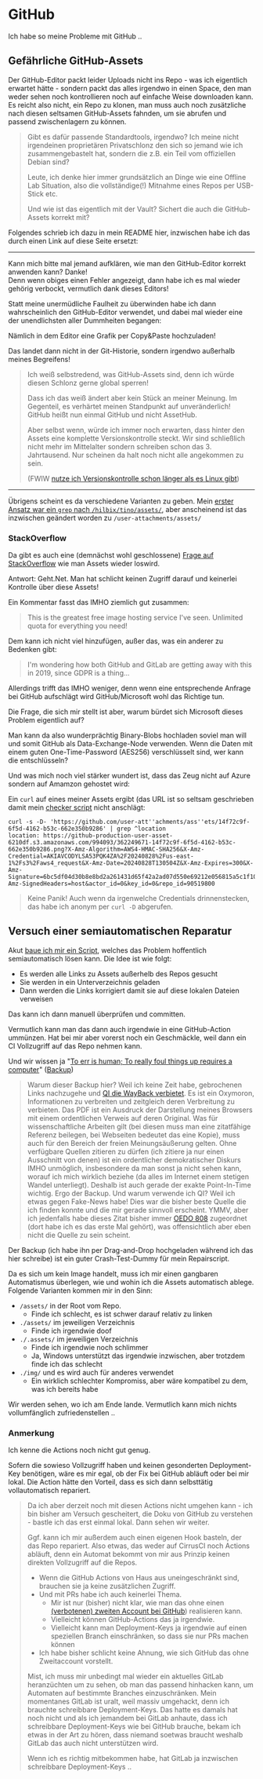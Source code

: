 # GitHub

Ich habe so meine Probleme mit GitHub ..

## Gefährliche GitHub-Assets

Der GitHub-Editor packt leider Uploads nicht ins Repo - was ich eigentlich erwartet hätte - sondern packt das alles irgendwo in einen Space, den man weder sehen noch kontrollieren noch auf einfache Weise downloaden kann.  Es reicht also nicht, ein Repo zu klonen, man muss auch noch zusätzliche nach diesen seltsamen GitHub-Assets fahnden, um sie abrufen und passend zwischenlagern zu können.

> Gibt es dafür passende Standardtools, irgendwo?  Ich meine nicht irgendeinen proprietären Privatschlonz
> den sich so jemand wie ich zusammengebastelt hat, sondern die z.B. ein Teil vom offiziellen Debian sind?
>
> Leute, ich denke hier immer grundsätzlich an Dinge wie eine Offline Lab Situation,
> also die vollständige(!) Mitnahme eines Repos per USB-Stick etc.
>
> Und wie ist das eigentlich mit der Vault?  Sichert die auch die GitHub-Assets korrekt mit?

Folgendes schrieb ich dazu in mein README hier, inzwischen habe ich das durch einen Link auf diese Seite ersetzt:

-----------------

Kann mich bitte mal jemand aufklären, wie man den GitHub-Editor korrekt anwenden kann?  Danke!  
Denn wenn obiges einen Fehler angezeigt, dann habe ich es mal wieder gehörig verbockt, vermutlich dank dieses Editors!

Statt meine unermüdliche Faulheit zu überwinden habe ich dann wahrscheinlich den GitHub-Editor verwendet,
und dabei mal wieder eine der unendlichsten aller Dummheiten begangen:

Nämlich in dem Editor eine Grafik per Copy&amp;Paste hochzuladen!

Das landet dann nicht in der Git-Historie, sondern irgendwo außerhalb meines Begreifens!

> Ich weiß selbstredend, was GitHub-Assets sind, denn ich würde diesen Schlonz gerne global sperren!
>
> Dass ich das weiß ändert aber kein Stück an meiner Meinung.
> Im Gegenteil, es verhärtet meinen Standpunkt auf unveränderlich!
> GitHub heißt nun einmal GitHub und nicht AssetHub.
>
> Aber selbst wenn, würde ich immer noch erwarten, dass hinter den Assets eine komplette Versionskontrolle steckt.
> Wir sind schließlich nicht mehr im Mittelalter sondern schreiben schon das 3. Jahrtausend.
> Nur scheinen da halt noch nicht alle angekommen zu sein.
>
> (FWIW [nutze ich Versionskontrolle schon länger als es Linux gibt](https://www.ibiblio.org/pub/Linux/apps/graphics/capture/ppic0.5.lsm))

-----------------

Übrigens scheint es da verschiedene Varianten zu geben.  Mein [erster Ansatz war ein `grep` nach `/hilbix/tino/assets/`](https://github.com/hilbix/tino/blob/adbbecb275bc60d3b76f87bc8b12a499a798ef4d/.cirrus.yml), aber anscheinend ist das inzwischen geändert worden zu `/user-attachments/assets/`

### StackOverflow

Da gibt es auch eine (demnächst wohl geschlossene) [Frage auf StackOverflow](https://stackoverflow.com/a/33215776/490291) wie man Assets wieder loswird.

Antwort:  Geht.Net.  Man hat schlicht keinen Zugriff darauf und keinerlei Kontrolle über diese Assets!

Ein Kommentar fasst das IMHO ziemlich gut zusammen:

> This is the greatest free image hosting service I've seen. Unlimited quota for everything you need!

Dem kann ich nicht viel hinzufügen, außer das, was ein anderer zu Bedenken gibt:

> I'm wondering how both GitHub and GitLab are getting away with this in 2019, since GDPR is a thing... 

Allerdings trifft das IMHO weniger, denn wenn eine entsprechende Anfrage bei GitHub aufschlägt wird GitHub/Microsoft wohl das Richtige tun.

Die Frage, die sich mir stellt ist aber, warum bürdet sich Microsoft dieses Problem eigentlich auf?

Man kann da also wunderprächtig Binary-Blobs hochladen soviel man will und somit GitHub als Data-Exchange-Node verwenden.
Wenn die Daten mit einem guten One-Time-Password (AES256) verschlüsselt sind, wer kann die entschlüsseln?

Und was mich noch viel stärker wundert ist, dass das Zeug nicht auf Azure sondern auf Amamzon gehostet wird:

Ein `curl` auf eines meiner Assets ergibt (das URL ist so seltsam geschrieben damit mein [checker script](../../.cirrus.yml) nicht anschlägt:

```
curl -s -D- 'https://github.com/user-att''achments/ass''ets/14f72c9f-6f5d-4162-b53c-662e350b9286' | grep ^location
location: https://github-production-user-asset-6210df.s3.amazonaws.com/994093/362249671-14f72c9f-6f5d-4162-b53c-662e350b9286.png?X-Amz-Algorithm=AWS4-HMAC-SHA256&X-Amz-Credential=AKIAVCODYLSA53PQK4ZA%2F20240828%2Fus-east-1%2Fs3%2Faws4_request&X-Amz-Date=20240828T130504Z&X-Amz-Expires=300&X-Amz-Signature=6bc5df04d30b8e8bd2a261431d65f42a2ad07d550e69212e056815a5c1f10af7&X-Amz-SignedHeaders=host&actor_id=0&key_id=0&repo_id=90519800
```

> Keine Panik!  Auch wenn da irgenwelche Credentials drinnenstecken, das habe ich anonym per `curl -D` abgerufen.


## Versuch einer semiautomatischen Reparatur

Akut [baue ich mir ein Script](https://github.com/hilbix/tino/blob/master/.x), welches das Problem hoffentlich semiautomatisch lösen kann.  Die Idee ist wie folgt:

- Es werden alle Links zu Assets außerhelb des Repos gesucht
- Sie werden in ein Unterverzeichnis geladen
- Dann werden die Links korrigiert damit sie auf diese lokalen Dateien verweisen

Das kann ich dann manuell überprüfen und committen.

Vermutlich kann man das dann auch irgendwie in eine GitHub-Action ummünzen.
Hat bei mir aber vorerst noch ein Geschmäckle, weil dann ein CI Vollzugriff auf das Repo nehmen kann.

Und wir wissen ja "[To err is human; To really foul things up requires a computer](https://quoteinvestigator.com/2010/12/07/foul-computer/)" ([Backup](file/To.Err.is.Human.To.Really.Foul.Things.Up.Requires.a.Computer.Quote.Investigator.pdf))

> Warum dieser Backup hier?  Weil ich keine Zeit habe, gebrochenen Links nachzugehe und [QI die WayBack verbietet](https://web.archive.org/web/20240000000000*/https://quoteinvestigator.com/2010/12/07/foul-computer/).  Es ist ein Oxymoron, Informationen zu verbreiten und zeitgleich deren Verbreitung zu verbieten.  Das PDF ist ein Ausdruck der Darstellung meines Browsers mit einem ordentlichen Verweis auf deren Original.  Was für wissenschaftliche Arbeiten gilt (bei diesen muss man eine zitatfähige Referenz beilegen, bei Webseiten bedeutet das eine Kopie), muss auch für den Bereich der freien Meinungsäußerung gelten.  Ohne verfügbare Quellen zitieren zu dürfen (ich zitiere ja nur einen Ausschnitt von denen) ist ein ordentlicher demokratischer Diskurs IMHO unmöglich, insbesondere da man sonst ja nicht sehen kann, worauf ich mich wirklich beziehe (da alles im Internet einem stetigen Wandel unterliegt).  Deshalb ist auch gerade der exakte Point-In-Time wichtig.  Ergo der Backup.  Und warum verwende ich QI?  Weil ich etwas gegen Fake-News habe!  Dies war die bisher beste Quelle die ich finden konnte und die mir gerade sinnvoll erscheint.  YMMV, aber ich jedenfalls habe dieses Zitat bisher immer [OEDO 808](https://www.imdb.com/title/tt0220218/) zugeordnet (dort habe ich es das erste Mal gehört), was offensichtlich aber eben nicht die Quelle zu sein scheint.

Der Backup (ich habe ihn per Drag-and-Drop hochgeladen während ich das hier schreibe) ist ein guter Crash-Test-Dummy für mein Repairscript.

Da es sich um kein Image handelt, muss ich mir einen gangbaren Automatismus überlegen,
wie und wohin ich die Assets automatisch ablege.  Folgende Varianten kommen mir in den Sinn:

- `/assets/` in der Root vom Repo.
  - Finde ich schlecht, es ist schwer darauf relativ zu linken
- `./assets/` im jeweiligen Verzeichnis
  - Finde ich irgendwie doof
- `./.assets/` im jeweiligen Verzeichnis
  - Finde ich irgendwie noch schlimmer
  - Ja, Windows unterstützt das irgendwie inzwischen, aber trotzdem finde ich das schlecht
- `./img/` und es wird auch für anderes verwendet
  - Ein wirklich schlechter Kompromiss, aber wäre kompatibel zu dem, was ich bereits habe

Wir werden sehen, wo ich am Ende lande.  Vermutlich kann mich nichts vollumfänglich zufriedenstellen ..


### Anmerkung

Ich kenne die Actions noch nicht gut genug.

Sofern die sowieso Vollzugriff haben und keinen gesonderten Deployment-Key benötigen, wäre es mir egal, ob der Fix bei GitHub abläuft oder bei mir lokal.  Die Action hätte den Vorteil, dass es sich dann selbsttätig vollautomatisch repariert.
>
> Da ich aber derzeit noch mit diesen Actions nicht umgehen kann - ich bin bisher am Versuch gescheitert, die Doku von GitHub zu verstehen - bastle ich das erst einmal lokal.  Dann sehen wir weiter.
>
> Ggf. kann ich mir außerdem auch einen eigenen Hook basteln, der das Repo repariert.  Also etwas, das weder auf CirrusCI noch Actions abläuft, denn ein Automat bekommt von mir aus Prinzip keinen direkten Vollzugriff auf die Repos.
>
> - Wenn die GitHub Actions von Haus aus uneingeschränkt sind, brauchen sie ja keine zusätzlichen Zugriff.
> - Und mit PRs habe ich auch keinerlei Thema.
>   - Mir ist nur (bisher) nicht klar, wie man das ohne einen [(verbotenen) zweiten Account bei GitHub](https://docs.github.com/en/site-policy/github-terms/github-terms-of-service#b-account-terms)) realisieren kann.
>   - Vielleicht können GitHub-Actions das ja irgendwie.
>   - Vielleicht kann man Deployment-Keys ja irgendwie auf einen speziellen Branch einschränken, so dass sie nur PRs machen können
> - Ich habe bisher schlicht keine Ahnung, wie sich GitHub das ohne Zweitaccount vorstellt.
>
> Mist, ich muss mir unbedingt mal wieder ein aktuelles GitLab heranzüchten um zu sehen,
> ob man das passend hinhacken kann, um Automaten auf bestimmte Branches einzuschränken.
> Mein momentanes GitLab ist uralt, weil massiv umgehackt, denn ich brauchte schreibbare Deployment-Keys.
> Das hatte es damals hat noch nicht und als ich jemandem bei GitLab anhaute,
> dass ich schreibbare Deployment-Keys wie bei GitHub brauche, bekam ich etwas in der Art zu hören,
> dass niemand soetwas braucht weshalb GitLab das auch nicht unterstützen wird.
>
> Wenn ich es richtig mitbekommen habe, hat GitLab ja inzwischen schreibbare Deployment-Keys ..
